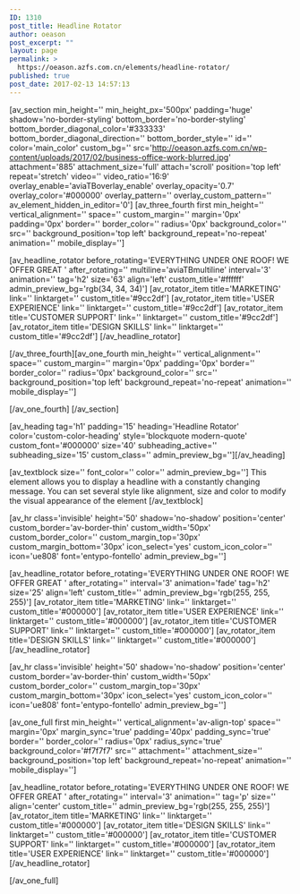 ```yaml
---
ID: 1310
post_title: Headline Rotator
author: oeason
post_excerpt: ""
layout: page
permalink: >
  https://oeason.azfs.com.cn/elements/headline-rotator/
published: true
post_date: 2017-02-13 14:57:13
---
```

[av_section min_height='' min_height_px='500px' padding='huge' shadow='no-border-styling' bottom_border='no-border-styling' bottom_border_diagonal_color='#333333' bottom_border_diagonal_direction='' bottom_border_style='' id='' color='main_color' custom_bg='' src='http://oeason.azfs.com.cn/wp-content/uploads/2017/02/business-office-work-blurred.jpg' attachment='885' attachment_size='full' attach='scroll' position='top left' repeat='stretch' video='' video_ratio='16:9' overlay_enable='aviaTBoverlay_enable' overlay_opacity='0.7' overlay_color='#000000' overlay_pattern='' overlay_custom_pattern='' av_element_hidden_in_editor='0']
[av_three_fourth first min_height='' vertical_alignment='' space='' custom_margin='' margin='0px' padding='0px' border='' border_color='' radius='0px' background_color='' src='' background_position='top left' background_repeat='no-repeat' animation='' mobile_display='']

[av_headline_rotator before_rotating='EVERYTHING UNDER ONE ROOF! WE OFFER GREAT ' after_rotating='' multiline='aviaTBmultiline' interval='3' animation='' tag='h2' size='63' align='left' custom_title='#ffffff' admin_preview_bg='rgb(34, 34, 34)']
[av_rotator_item title='MARKETING' link='' linktarget='' custom_title='#9cc2df']
[av_rotator_item title='USER EXPERIENCE' link='' linktarget='' custom_title='#9cc2df']
[av_rotator_item title='CUSTOMER SUPPORT' link='' linktarget='' custom_title='#9cc2df']
[av_rotator_item title='DESIGN SKILLS' link='' linktarget='' custom_title='#9cc2df']
[/av_headline_rotator]

[/av_three_fourth][av_one_fourth min_height='' vertical_alignment='' space='' custom_margin='' margin='0px' padding='0px' border='' border_color='' radius='0px' background_color='' src='' background_position='top left' background_repeat='no-repeat' animation='' mobile_display='']

[/av_one_fourth]
[/av_section]

[av_heading tag='h1' padding='15' heading='Headline Rotator' color='custom-color-heading' style='blockquote modern-quote' custom_font='#000000' size='40' subheading_active='' subheading_size='15' custom_class='' admin_preview_bg=''][/av_heading]

[av_textblock size='' font_color='' color='' admin_preview_bg='']
This element allows you to display a headline with a constantly changing message. You can set several style like alignment, size and color to modify the visual appearance of the element
[/av_textblock]

[av_hr class='invisible' height='50' shadow='no-shadow' position='center' custom_border='av-border-thin' custom_width='50px' custom_border_color='' custom_margin_top='30px' custom_margin_bottom='30px' icon_select='yes' custom_icon_color='' icon='ue808' font='entypo-fontello' admin_preview_bg='']

[av_headline_rotator before_rotating='EVERYTHING UNDER ONE ROOF!
WE OFFER GREAT ' after_rotating='' interval='3' animation='fade' tag='h2' size='25' align='left' custom_title='' admin_preview_bg='rgb(255, 255, 255)']
[av_rotator_item title='MARKETING' link='' linktarget='' custom_title='#000000']
[av_rotator_item title='USER EXPERIENCE' link='' linktarget='' custom_title='#000000']
[av_rotator_item title='CUSTOMER SUPPORT' link='' linktarget='' custom_title='#000000']
[av_rotator_item title='DESIGN SKILLS' link='' linktarget='' custom_title='#000000']
[/av_headline_rotator]

[av_hr class='invisible' height='50' shadow='no-shadow' position='center' custom_border='av-border-thin' custom_width='50px' custom_border_color='' custom_margin_top='30px' custom_margin_bottom='30px' icon_select='yes' custom_icon_color='' icon='ue808' font='entypo-fontello' admin_preview_bg='']

[av_one_full first min_height='' vertical_alignment='av-align-top' space='' margin='0px' margin_sync='true' padding='40px' padding_sync='true' border='' border_color='' radius='0px' radius_sync='true' background_color='#f7f7f7' src='' attachment='' attachment_size='' background_position='top left' background_repeat='no-repeat' animation='' mobile_display='']

[av_headline_rotator before_rotating='EVERYTHING UNDER ONE ROOF!
WE OFFER GREAT ' after_rotating='' interval='3' animation='' tag='p' size='' align='center' custom_title='' admin_preview_bg='rgb(255, 255, 255)']
[av_rotator_item title='MARKETING' link='' linktarget='' custom_title='#000000']
[av_rotator_item title='DESIGN SKILLS' link='' linktarget='' custom_title='#000000']
[av_rotator_item title='CUSTOMER SUPPORT' link='' linktarget='' custom_title='#000000']
[av_rotator_item title='USER EXPERIENCE' link='' linktarget='' custom_title='#000000']
[/av_headline_rotator]

[/av_one_full]